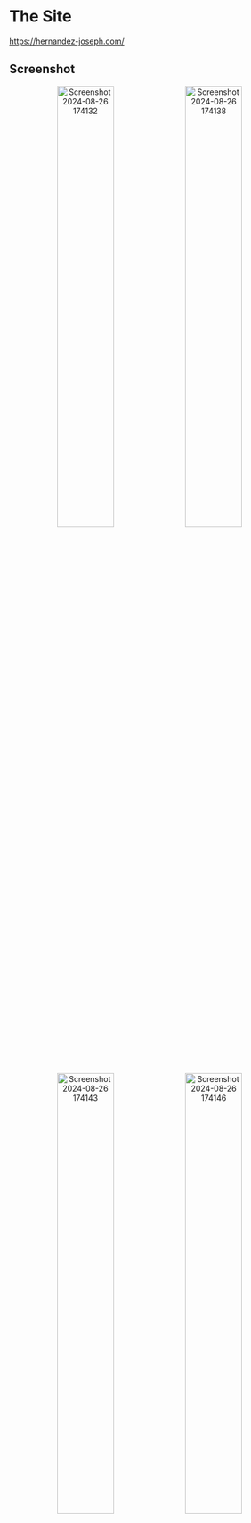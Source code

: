 # The Site
https://hernandez-joseph.com/
## Screenshot

<p align="center">
  <img src="https://github.com/user-attachments/assets/4f1d7d7d-fdc6-44c7-84a6-72f5d1aeed91" alt="Screenshot 2024-08-26 174132" width="45%">
  <img src="https://github.com/user-attachments/assets/ebdb59a8-488b-4115-95a9-39c0f233f359" alt="Screenshot 2024-08-26 174138" width="45%">
</p>
<p align="center">
  <img src="https://github.com/user-attachments/assets/1ef5884d-b1dd-4a7c-bd4a-2d14403398df" alt="Screenshot 2024-08-26 174143" width="45%">
  <img src="https://github.com/user-attachments/assets/b2b331f5-4efe-47c9-b6b1-cebc1739d7e7" alt="Screenshot 2024-08-26 174146" width="45%">
</p>
